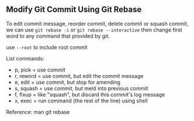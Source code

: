 Modify Git Commit Using Git Rebase
---

To edit commit message, reorder commit, delete commit or squash commit, we can use `git rebase -i` or `git rebase --interactive` then change first word to any command that provided by git.

use `--root` to include root commit

List commands:
- p, pick = use commit
- r, reword = use commit, but edit the commit message
- e, edit = use commit, but stop for amending
- s, squash = use commit, but meld into previous commit
- f, fixup = like "squash", but discard this commit's log message
- x, exec = run command (the rest of the line) using shell

Reference: man git rebase
